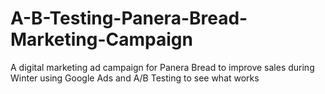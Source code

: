 # A-B-Testing-Panera-Bread-Marketing-Campaign
A digital marketing ad campaign for Panera Bread to improve sales during Winter using Google Ads and A/B Testing to see what works
